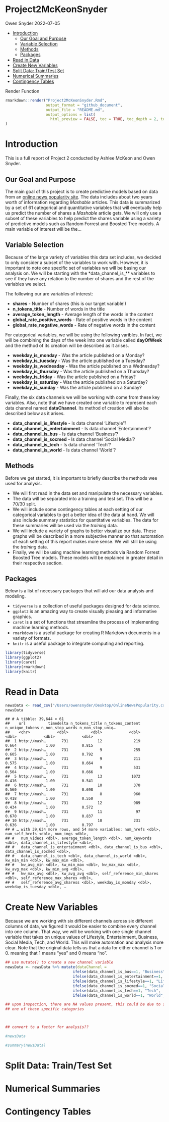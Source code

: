 Project2McKeonSnyder
================
Owen Snyder
2022-07-05

-   [Introduction](#introduction)
    -   [Our Goal and Purpose](#our-goal-and-purpose)
    -   [Variable Selection](#variable-selection)
    -   [Methods](#methods)
    -   [Packages](#packages)
-   [Read in Data](#read-in-data)
-   [Create New Variables](#create-new-variables)
-   [Split Data: Train/Test Set](#split-data-traintest-set)
-   [Numerical Summaries](#numerical-summaries)
-   [Contingency Tables](#contingency-tables)

Render Function

``` r
rmarkdown::render("Project2McKeonSnyder.Rmd",
                  output_format = "github_document",
                  output_file = "README.md",
                  output_options = list(
                    html_preview = FALSE, toc = TRUE, toc_depth = 2, toc_float = TRUE)
)
```

# Introduction

This is a full report of Project 2 conducted by Ashlee McKeon and Owen
Snyder.

## Our Goal and Purpose

The main goal of this project is to create predictive models based on
data from an [online news popularity
site](https://archive.ics.uci.edu/ml/datasets/Online+News+Popularity).
The data includes about two years worth of information regarding
*Mashable* articles. This data is summarized by a set of 61 categorical
and quantitative variables that will eventually help us predict the
number of shares a *Mashable* article gets. We will only use a subset of
these variables to help predict the shares variable using a variety of
predictive models such as Random Forrest and Boosted Tree models. A main
variable of interest will be the…

## Variable Selection

Because of the large variety of variables this data set includes, we
decided to only consider a subset of the variables to work with.
However, it is important to note one specific set of variables we will
be basing our analysis on. We will be starting with the
\*data_channel_is\_\*\* variables to see if they have any relation to
the number of shares and the rest of the variables we select.

The following our are variables of interest:

-   **shares** - Number of shares (this is our target variable!)
-   **n_tokens_title** - Number of words in the title
-   **average_token_length** - Average length of the words in the
    content
-   **global_rate_positive_words** - Rate of positive words in the
    content
-   **global_rate_negative_words** - Rate of negative words in the
    content

For categorical variables, we will be using the following varibles. In
fact, we will be combining the days of the week into one variable called
**dayOfWeek** and the method of its creation will be described as it
arises.

-   **weekday_is_monday** - Was the article published on a Monday?
-   **weekday_is_tuesday** - Was the article published on a Tuesday?
-   **weekday_is_wednesday** - Was the article published on a Wednesday?
-   **weekday_is_thursday** - Was the article published on a Thursday?
-   **weekday_is_friday** - Was the article published on a Friday?
-   **weekday_is_saturday** - Was the article published on a Saturday?
-   **weekday_is_sunday** - Was the article published on a Sunday?

Finally, the six data channels we will be working with come from these
key variables. Also, note that we have created one variable to represent
each data channel named **dataChannel**. Its method of creation will
also be described below as it arises.

-   **data_channel_is_lifestyle** - Is data channel ‘Lifestyle’?
-   **data_channel_is_entertainment** - Is data channel ‘Entertainment’?
-   **data_channel_is_bus** - Is data channel ‘Business’?
-   **data_channel_is_socmed** - Is data channel ‘Social Media’?
-   **data_channel_is_tech** - Is data channel ‘Tech’?
-   **data_channel_is_world** - Is data channel ‘World’?

## Methods

Before we get started, it is important to briefly describe the methods
wee used for analysis.

-   We will first read in the data set and manipulate the necessary
    variables.
-   The data will be separated into a training and test set. This will
    be a 70/30 split.
-   We will include some contingency tables at each setting of our
    categorical variables to get a better idea of the data at hand. We
    will also include summary statistics for quantitative variables. The
    data for these summaries will be used via the *training* data.
-   We will include a variety of graphs to better visualize our data.
    These graphs will be described in a more subjective manner so that
    automation of each setting of this report makes more sense. We will
    still be using the *training* data.
-   Finally, we will be using machine learning methods via Random
    Forrest Boosted Tree models. These models will be explained in
    greater detail in their respective section.

## Packages

Below is a list of necessary packages that will aid our data analysis
and modeling.

-   `tidyverse` is a collection of useful packages designed for data
    science.
-   `ggplot2` is an amazing way to create visually pleasing and
    informative graphics.
-   `caret` is a set of functions that streamline the process of
    implementing machine learning methods.
-   `rmarkdown` is a useful package for creating R Markdown documents in
    a variety of formats.
-   `knitr` is a useful package to integrate computing and reporting.

``` r
library(tidyverse)
library(ggplot2)
library(caret)
library(rmarkdown)
library(knitr)
```

# Read in Data

``` r
newsData <- read_csv("/Users/owensnyder/Desktop/OnlineNewsPopularity.csv")
newsData
```

    ## # A tibble: 39,644 × 61
    ##    url          timedelta n_tokens_title n_tokens_content n_unique_tokens n_non_stop_words n_non_stop_uniq…
    ##    <chr>            <dbl>          <dbl>            <dbl>           <dbl>            <dbl>            <dbl>
    ##  1 http://mash…       731             12              219           0.664             1.00            0.815
    ##  2 http://mash…       731              9              255           0.605             1.00            0.792
    ##  3 http://mash…       731              9              211           0.575             1.00            0.664
    ##  4 http://mash…       731              9              531           0.504             1.00            0.666
    ##  5 http://mash…       731             13             1072           0.416             1.00            0.541
    ##  6 http://mash…       731             10              370           0.560             1.00            0.698
    ##  7 http://mash…       731              8              960           0.418             1.00            0.550
    ##  8 http://mash…       731             12              989           0.434             1.00            0.572
    ##  9 http://mash…       731             11               97           0.670             1.00            0.837
    ## 10 http://mash…       731             10              231           0.636             1.00            0.797
    ## # … with 39,634 more rows, and 54 more variables: num_hrefs <dbl>, num_self_hrefs <dbl>, num_imgs <dbl>,
    ## #   num_videos <dbl>, average_token_length <dbl>, num_keywords <dbl>, data_channel_is_lifestyle <dbl>,
    ## #   data_channel_is_entertainment <dbl>, data_channel_is_bus <dbl>, data_channel_is_socmed <dbl>,
    ## #   data_channel_is_tech <dbl>, data_channel_is_world <dbl>, kw_min_min <dbl>, kw_max_min <dbl>,
    ## #   kw_avg_min <dbl>, kw_min_max <dbl>, kw_max_max <dbl>, kw_avg_max <dbl>, kw_min_avg <dbl>,
    ## #   kw_max_avg <dbl>, kw_avg_avg <dbl>, self_reference_min_shares <dbl>, self_reference_max_shares <dbl>,
    ## #   self_reference_avg_sharess <dbl>, weekday_is_monday <dbl>, weekday_is_tuesday <dbl>, …

# Create New Variables

Because we are working with six different channels across six different
columns of data, we figured it would be easier to combine every channel
into one column. That way, we will be working with one single channel
variable that takes on unique values of Lifestyle, Entertainment,
Business, Social Media, Tech, and World. This will make automation and
analysis more clear. Note that the original data tells us that a data
for either channel is 1 or 0. meaning that 1 means “yes” and 0 means
“no”.

``` r
## use mutate() to create a new channel variable
newsData <- newsData %>% mutate(dataChannel = 
                              ifelse(data_channel_is_bus==1, "Business",
                              ifelse(data_channel_is_entertainment==1, "Entertainment",
                              ifelse(data_channel_is_lifestyle==1, "Lifestyle",
                              ifelse(data_channel_is_socmed==1, "Social Media",
                              ifelse(data_channel_is_tech==1, "Tech",
                              ifelse(data_channel_is_world==1, "World", "Other")))))))

## upon inspection, there are NA values present, this could be due to some articles not having
## one of these specific categories



## convert to a factor for analysis??

#newsData

#summary(newsData)
```

# Split Data: Train/Test Set

# Numerical Summaries

# Contingency Tables
